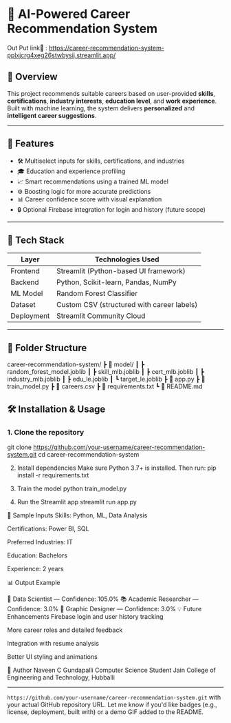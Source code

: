 # 🎯 AI-Powered Career Recommendation System

Out Put link🔗 : https://career-recommendation-system-pplxjcrg4xeg26stwbysij.streamlit.app/

## 🌟 Overview
This project recommends suitable careers based on user-provided **skills**, **certifications**, **industry interests**, **education level**, and **work experience**. Built with machine learning, the system delivers **personalized** and **intelligent career suggestions**.

---

## 🚀 Features
- 🛠️ Multiselect inputs for skills, certifications, and industries  
- 🎓 Education and experience profiling  
- 📈 Smart recommendations using a trained ML model  
- ⚙️ Boosting logic for more accurate predictions  
- 📊 Career confidence score with visual explanation  
- 🔒 Optional Firebase integration for login and history (future scope)  

---

## 🧠 Tech Stack

| Layer     | Technologies Used                               |
|-----------|--------------------------------------------------|
| Frontend  | Streamlit (Python-based UI framework)           |
| Backend   | Python, Scikit-learn, Pandas, NumPy             |
| ML Model  | Random Forest Classifier                        |
| Dataset   | Custom CSV (structured with career labels)      |
| Deployment| Streamlit Community Cloud                       |

---

## 📂 Folder Structure

career-recommendation-system/
┣ 📁 model/
┃ ┣ random_forest_model.joblib
┃ ┣ skill_mlb.joblib
┃ ┣ cert_mlb.joblib
┃ ┣ industry_mlb.joblib
┃ ┣ edu_le.joblib
┃ ┗ target_le.joblib
┣ 📄 app.py
┣ 📄 train_model.py
┣ 📄 careers.csv
┣ 📄 requirements.txt
┗ 📄 README.md


## 🛠️ Installation & Usage

### 1. Clone the repository
git clone https://github.com/your-username/career-recommendation-system.git
cd career-recommendation-system

2. Install dependencies
Make sure Python 3.7+ is installed. Then run:
pip install -r requirements.txt

3. Train the model
python train_model.py

4. Run the Streamlit app
streamlit run app.py

🧪 Sample Inputs
Skills: Python, ML, Data Analysis

Certifications: Power BI, SQL

Preferred Industries: IT

Education: Bachelors

Experience: 2 years


📊 Output Example
 
🎯 Data Scientist — Confidence: 105.0%
📚 Academic Researcher — Confidence: 3.0%
🔧 Graphic Designer — Confidence: 3.0%
💡 Future Enhancements
Firebase login and user history tracking

More career roles and detailed feedback

Integration with resume analysis

Better UI styling and animations

👤 Author
Naveen C Gundapalli
Computer Science Student
Jain College of Engineering and Technology, Hubballi

 
---
`https://github.com/your-username/career-recommendation-system.git` with your actual GitHub repository URL. Let me know if you'd like badges (e.g., license, deployment, built with) or a demo GIF added to the README.
